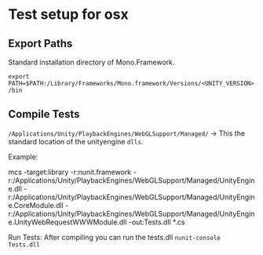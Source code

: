 # Test setup for osx

## Export Paths
Standard installation directory of Mono.Framework.

`export PATH=$PATH:/Library/Frameworks/Mono.framework/Versions/<UNITY_VERSION>/bin`

## Compile Tests

`/Applications/Unity/PlaybackEngines/WebGLSupport/Managed/` -> This the standard location of the unityengine `dlls`.

Example:

mcs -target:library -r:nunit.framework -r:/Applications/Unity/PlaybackEngines/WebGLSupport/Managed/UnityEngine.dll -r:/Applications/Unity/PlaybackEngines/WebGLSupport/Managed/UnityEngine.CoreModule.dll -r:/Applications/Unity/PlaybackEngines/WebGLSupport/Managed/UnityEngine.UnityWebRequestWWWModule.dll -out:Tests.dll *.cs

Run Tests:
After compiling you can run the tests.dll
`nunit-console Tests.dll`
